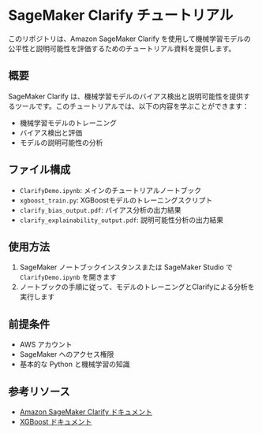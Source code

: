 # SageMaker Clarify チュートリアル

このリポジトリは、Amazon SageMaker Clarify を使用して機械学習モデルの公平性と説明可能性を評価するためのチュートリアル資料を提供します。

## 概要

SageMaker Clarify は、機械学習モデルのバイアス検出と説明可能性を提供するツールです。このチュートリアルでは、以下の内容を学ぶことができます：

- 機械学習モデルのトレーニング
- バイアス検出と評価
- モデルの説明可能性の分析

## ファイル構成

- `ClarifyDemo.ipynb`: メインのチュートリアルノートブック
- `xgboost_train.py`: XGBoostモデルのトレーニングスクリプト
- `clarify_bias_output.pdf`: バイアス分析の出力結果
- `clarify_explainability_output.pdf`: 説明可能性分析の出力結果

## 使用方法

1. SageMaker ノートブックインスタンスまたは SageMaker Studio で `ClarifyDemo.ipynb` を開きます
2. ノートブックの手順に従って、モデルのトレーニングとClarifyによる分析を実行します

## 前提条件

- AWS アカウント
- SageMaker へのアクセス権限
- 基本的な Python と機械学習の知識

## 参考リソース

- [Amazon SageMaker Clarify ドキュメント](https://docs.aws.amazon.com/sagemaker/latest/dg/clarify-fairness-and-explainability.html)
- [XGBoost ドキュメント](https://xgboost.readthedocs.io/)
